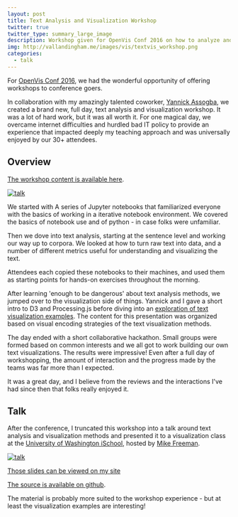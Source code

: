 ```yaml
---
layout: post
title: Text Analysis and Visualization Workshop
twitter: true
twitter_type: summary_large_image
description: Workshop given for OpenVis Conf 2016 on how to analyze and visualize text in inventive and informative ways.
img: http://vallandingham.me/images/vis/textvis_workshop.png
categories:
  - talk
---
```


For [OpenVis Conf 2016](https://openvisconf.com/2016/), we had the wonderful opportunity of offering workshops to conference goers.

In collaboration with my amazingly talented coworker, [Yannick Assogba](http://clome.info/), we created a brand new, full day, text analysis and visualization workshop. It was a lot of hard work, but it was all worth it. For one magical day, we overcame internet difficulties and hurdled bad IT policy to provide an experience that impacted deeply my teaching approach and was universally enjoyed by our 30+ attendees.

## Overview

[The workshop content is available here](http://bocoup.github.io/text-vis-ovc/).

<div class="center">
<a href="http://bocoup.github.io/text-vis-ovc/"><img class="center" src="http://vallandingham.me/images/vis/textvis_workshop.png" alt="talk" style=""/></a>
</div>

We started with A series of Jupyter notebooks that familiarized everyone with the basics of working in a iterative notebook environment. We covered the basics of notebook use and of python - in case folks were unfamiliar.

Then we dove into text analysis, starting at the sentence level and working our way up to corpora. We looked at how to turn raw text into data, and a number of different metrics useful for understanding and visualizing the text.

Attendees each copied these notebooks to their machines, and used them as starting points for hands-on exercises throughout the morning.

After learning 'enough to be dangerous' about text analysis methods, we jumped over to the visualization side of things. Yannick and I gave a short intro to D3 and Processing.js before diving into an [exploration of text visualization examples](http://bocoup.github.io/text-vis-ovc/24-text-vis-examples/slides.html#1). The content for this presentation was organized based on visual encoding strategies of the text visualization methods.

The day ended with a short collaborative hackathon. Small groups were formed based on common interests and we all got to work building our own text visualizations. The results were impressive! Even after a full day of workshopping, the amount of interaction and the progress made by the teams was far more than I expected.

It was a great day, and I believe from the reviews and the interactions I've had since then that folks really enjoyed it.

## Talk

After the conference, I truncated this workshop into a talk around text analysis and visualization methods and presented it to a visualization class at the [University of Washington iSchool](https://ischool.uw.edu/), hosted by [Mike Freeman](http://mfviz.com/).

<div class="center">
<a href="http://vallandingham.me/textvis-talk/"><img class="center" src="http://vallandingham.me/images/vis/textvis-talk.png" alt="talk" style=""/></a>
</div>

[Those slides can be viewed on my site](http://vallandingham.me/textvis-talk/#1)

[The source is available on github](https://github.com/vlandham/textvis-talk).

The material is probably more suited to the workshop experience - but at least the visualization examples are interesting!
